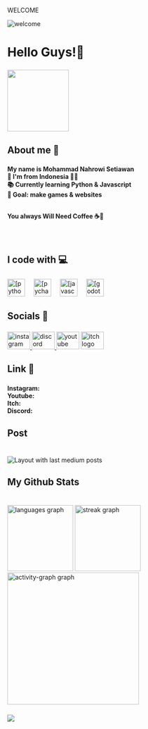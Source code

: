 


<!--
**Mohnahrowisetiawan217/Mohnahrowisetiawan217** is a ✨ _special_ ✨ repository because its `README.md` (this file) appears on your GitHub profile.

Here are some ideas to get you started:

- 🔭 I’m currently working on ...
- 🌱 I’m currently learning ...
- 👯 I’m looking to collaborate on ...
- 🤔 I’m looking for help with ...
- 💬 Ask me about ...
- 📫 How to reach me: ...
- 😄 Pronouns: ...
- ⚡ Fun fact: ...
-->


<h7> WELCOME

![welcome](https://media2.giphy.com/media/vjIYBPDACeL4998Wl4/giphy.gif?cid=6c09b952v80uuj4kwtepqbpxo35h7zjbwj8wze0m5psj1hh1&ep=v1_internal_gif_by_id&rid=giphy.gif&ct=gg) 

<h1 align="left">Hello Guys!👋</h1>

###

<img align="left" 
height="140" 
src="https://media.giphy.com/media/v1.Y2lkPTc5MGI3NjExdjd4dXpuOGZmbmR6eDVpOXlxNTNsa3A4Y2k3M3ZjNjVlaHh5N3B0dSZlcD12MV9naWZzX3NlYXJjaCZjdD1n/vG750e0KhjlxyUNnQY/giphy.gif"  />

###

<br clear="both">

<h2 align="left">About me 🤔</h2>

###

<h4 align="left">My name is Mohammad Nahrowi Setiawan
<br>  📍 I'm from Indonesia 🙏🗿
<br>  📚 Currently learning Python & Javascript
<br>  🎯 Goal: make games & websites

<br>You always Will Need Coffee ☕🗿</h4>

###

<br clear="both">

<h2 align="left">I code with 💻</h2>

###

<div align="left">
  <img src="https://cdn.jsdelivr.net/gh/devicons/devicon/icons/python/python-original.svg" height="40" alt="[python logo]"/>
  <img width="12" />
  <img src="https://cdn.jsdelivr.net/gh/devicons/devicon/icons/pycharm/pycharm-original.svg" height="40" alt="[pycharm logo]"/>
  <img width="12" />
  <img src="https://cdn.jsdelivr.net/gh/devicons/devicon/icons/javascript/javascript-original.svg" height="40" alt="[javascript logo]"/>
  <img width="12" />
  <img src="https://cdn.jsdelivr.net/gh/devicons/devicon/icons/godot/godot-original.svg" height="40" alt="[godot logo]"/>
</div>

###

<h2 align="left">Socials 👀</h2>

###

<div align="left">
  <a href="https://www.instagram.com/rexiusxd.217/" target="_blank">
    <img src="https://raw.githubusercontent.com/maurodesouza/profile-readme-generator/master/src/assets/icons/social/instagram/default.svg" width="52" height="40" alt="instagram logo"  />
  </a>
  <a href="https://discord.com/channels/@rexiusxd2178" target="_blank">
    <img src="https://raw.githubusercontent.com/maurodesouza/profile-readme-generator/master/src/assets/icons/social/discord/default.svg" width="52" height="40" alt="discord logo"  />
  </a>
  <img src="https://raw.githubusercontent.com/maurodesouza/profile-readme-generator/master/src/assets/icons/social/youtube/default.svg" width="52" height="40" alt="youtube logo"  />
  <img src="https://raw.githubusercontent.com/maurodesouza/profile-readme-generator/master/src/assets/icons/social/itch/default.svg" width="52" height="40" alt="itch logo"  />
</div>

###

<h2 align="left">Link 📍</h2>

###

<h4 align="left">
<h4>Instagram:
<br>Youtube:
<br>Itch:
<br>Discord:

###

<h2 align="left">Post</h2>

###

<br clear="both">

<div align="left">
  <img src="https://github-read-medium-git-main.pahlevikun.vercel.app/latest?limit=2&username=Mohnahrowisetiawan217&theme=discord_old_blurple" alt="Layout with last medium posts"  />
</div>

###

<h2 align="left">My Github Stats</h2>

###

<br clear="both">

<div align="left">
  <img src="https://github-readme-stats.vercel.app/api/top-langs?username=Mohnahrowisetiawan217&locale=en&hide_title=false&layout=compact&card_width=320&langs_count=5&theme=dark&hide_border=false&order=2" height="150" alt="languages graph"  />
  <img src="https://streak-stats.demolab.com?user=Mohnahrowisetiawan217&locale=en&mode=daily&theme=discord_old_blurple&hide_border=false&border_radius=20&order=3" height="150" alt="streak graph"  />
  <img src="https://github-readme-activity-graph.vercel.app/graph?username=Mohnahrowisetiawan217&radius=15&theme=github-dark&area=true&order=5" height="300" alt="activity-graph graph"  />
</div>

###

<div align="left">
  <img src="https://visitor-badge.laobi.icu/badge?page_id=Mohnahrowisetiawan217.Mohnahrowisetiawan217&left_color=black"  />
</div>

###

